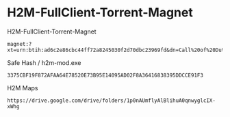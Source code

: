 # H2M-FullClient-Torrent-Magnet
H2M-FullClient-Torrent-Magnet
```
magnet:?xt=urn:btih:ad6c2e86cbc44ff72a8245030f2d70dbc23969fd&dn=Call%20of%20Duty%20Modern%20Warfare%20Remastered
```
Safe Hash / h2m-mod.exe
```
3375CBF19F872AFAA64E78520E73B95E14095AD02F8A36416838395DDCCE91F3
```
H2M Maps
```
https://drive.google.com/drive/folders/1p0nAUmflyAlBlihuA0qnwyglcIX-xWhg
```

